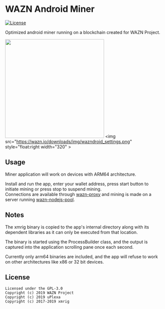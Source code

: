 WAZN Android Miner
======================

[![License](https://img.shields.io/badge/license-GPL--3.0-blue)](https://opensource.org/licenses/GPL-3.0)

Optimized android miner running on a blockchain created for WAZN Project.

<img src="https://wazn.io/downloads/img/wazndroid_miner.png" width="320" >						<img src="https://wazn.io/downloads/img/wazndroid_settings.png" style="float:right width="320" >

## Usage

Miner application will work on devices with ARM64 architecture.

Install and run the app, enter your wallet address, press start button to initiate mining or press stop to suspend mining.  
Connections are available through [wazn-proxy](https://github.com/project-wazn/wazn-proxy) and mining is made on a server running [wazn-nodejs-pool](https://github.com/project-wazn/wazn-nodejs-pool).

## Notes

The xmrig binary is copied to the app's internal directory along with its dependent libraries as it can only be executed from that location.

The binary is started using the ProcessBuilder class, and the output is captured into the application scrolling pane once each second.

Currently only arm64 binaries are included, and the app will refuse to work on other architectures like x86 or 32 bit devices.

## License
```
Licensed under the GPL-3.0
Copyright (c) 2019 WAZN Project
Copyright (c) 2019 uPlexa
Copyright (c) 2017-2019 xmrig
```
